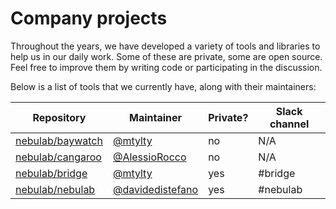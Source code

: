 # Company projects

Throughout the years, we have developed a variety of tools and libraries to help us in our daily
work. Some of these are private, some are open source. Feel free to improve them by writing code or
participating in the discussion.

Below is a list of tools that we currently have, along with their maintainers:

Repository | Maintainer | Private? | Slack channel |
---------- | ---------- | -------- | ------------- |
[nebulab/baywatch](https://github.com/nebulab/baywatch) | [@mtylty][mtylty] | no | N/A 
[nebulab/cangaroo](https://github.com/nebulab/cangaroo) | [@AlessioRocco][AlessioRocco] | no | N/A
[nebulab/bridge](https://github.com/nebulab/bridge) | [@mtylty][mtylty] | yes | #bridge
[nebulab/nebulab](https://github.com/nebulab/nebulab) | [@davidedistefano][davidedistefano] | yes | #nebulab

[mtylty]: https://github.com/mtylty
[AlessioRocco]: https://github.com/AlessioRocco
[davidedistefano]: https://github.com/davidedistefano
